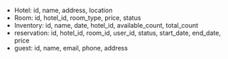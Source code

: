 * Hotel: id, name, address, location
* Room: id, hotel_id, room_type, price, status
* Inventory: id, name, date, hotel_id, available_count, total_count
* reservation: id, hotel_id, room_id, user_id,  status, start_date, end_date, price
* guest: id, name, email, phone, address